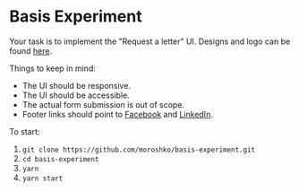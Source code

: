 # Basis Experiment

Your task is to implement the "Request a letter" UI. Designs and logo can be found [here](https://github.com/moroshko/basis-experiment/tree/master/designs).

Things to keep in mind:

- The UI should be responsive.
- The UI should be accessible.
- The actual form submission is out of scope.
- Footer links should point to [Facebook](https://www.facebook.com/latitudefinancialservices/) and [LinkedIn](https://www.linkedin.com/company/latitude-financial-services/).

To start:

1. `git clone https://github.com/moroshko/basis-experiment.git`
2. `cd basis-experiment`
3. `yarn`
4. `yarn start`
